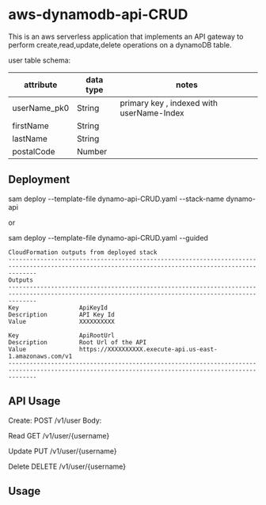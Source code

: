 # aws-dynamodb-api-CRUD
This is an aws serverless application that implements an API gateway to perform create,read,update,delete operations on a dynamoDB table.

user table schema:

| attribute | data type | notes |
|-----------|-----------|-------|
| userName_pk0 | String | primary key , indexed with userName-Index|
| firstName | String | |
| lastName | String | |
| postalCode | Number | |


## Deployment

sam deploy --template-file dynamo-api-CRUD.yaml --stack-name dynamo-api

or

sam deploy --template-file dynamo-api-CRUD.yaml --guided

```
CloudFormation outputs from deployed stack
----------------------------------------------------------------------------------------------------------------------------------------------------
Outputs                                                                                                                                            
----------------------------------------------------------------------------------------------------------------------------------------------------
Key                 ApiKeyId                                                                                                                       
Description         API Key Id                                                                                                                     
Value               XXXXXXXXXX                                                                                                                     

Key                 ApiRootUrl                                                                                                                     
Description         Root Url of the API                                                                                                            
Value               https://XXXXXXXXXX.execute-api.us-east-1.amazonaws.com/v1                                                                      
----------------------------------------------------------------------------------------------------------------------------------------------------
```

## API Usage
Create:
POST
/v1/user
Body:

Read
GET
/v1/user/{username}

Update
PUT
/v1/user/{username}

Delete
DELETE
/v1/user/{username}



## Usage

